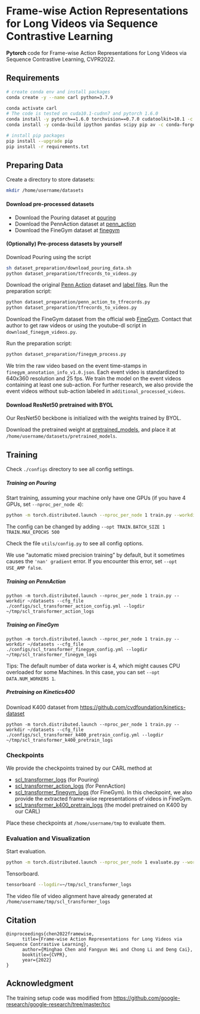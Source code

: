 # Frame-wise Action Representations for Long Videos via Sequence Contrastive Learning

**Pytorch** code for Frame-wise Action Representations for Long Videos via Sequence Contrastive Learning, CVPR2022.



## Requirements

```bash
# create conda env and install packages
conda create -y --name carl python=3.7.9

conda activate carl
# The code is tested on cuda10.1-cudnn7 and pytorch 1.6.0
conda install -y pytorch==1.6.0 torchvision==0.7.0 cudatoolkit=10.1 -c pytorch
conda install -y conda-build ipython pandas scipy pip av -c conda-forge

# install pip packages
pip install --upgrade pip
pip install -r requirements.txt
```



## Preparing Data

Create a directory to store datasets: 

```bash
mkdir /home/username/datasets
```

#### Download pre-processed datasets

- Download the Pouring dataset at [pouring](https://drive.google.com/drive/folders/1UIhHFVcUXL9CnKleB559_hnaphT524fF?usp=sharing) 
- Download the PennAction dataset at [penn_action](https://drive.google.com/drive/folders/1YO1BP8MCxtnWT8U2oMcdZOzN3KG7HwX8?usp=sharing) 
- Download the FineGym dataset at [finegym](https://drive.google.com/drive/folders/1XOIy_6qtTo5MEecaWsi8X59p9BqLzmag?usp=sharing) 

#### (Optionally) Pre-process datasets by yourself

Download Pouring using the script

```bash
sh dataset_preparation/download_pouring_data.sh
python dataset_preparation/tfrecords_to_videos.py
```

Download the original [ Penn Action](http://dreamdragon.github.io/PennAction/) dataset and [label files](https://drive.google.com/drive/folders/1rEnTfMopORljtEv6EGcNUKNEGTGj7_RZ). Run the preparation script:

```bash
python dataset_preparation/penn_action_to_tfrecords.py
python dataset_preparation/tfrecords_to_videos.py
```

Download the FineGym dataset from the official web [FineGym](https://sdolivia.github.io/FineGym/). Contact that author to get raw videos or using the youtube-dl script in `download_finegym_videos.py`.

Run the preparation script:

```bash
python dataset_preparation/finegym_process.py
```

We trim the raw video based on the event time-stamps in `finegym_annotation_info_v1.0.json`. Each event video is standardized to 640x360 resolution and 25 fps. We train the model on the event videos containing at least one sub-action. For further research, we also provide the event videos without sub-action labeled in `additional_processed_videos`.

#### Download ResNet50 pretrained with BYOL

Our ResNet50 beckbone is initialized with the weights trained by BYOL.

Download the pretrained weight at [pretrained_models](https://drive.google.com/drive/folders/19gA1q52VVFhhVIOyg3KO76Z9alSWU8MD?usp=sharing), and place it at `/home/username/datasets/pretrained_models`.



## Training

Check `./configs` directory to see all config settings.

##### Training on Pouring

Start training, assuming your machine only have one GPUs (if you have 4 GPUs, set `--nproc_per_node 4`):

```bash
python -m torch.distributed.launch --nproc_per_node 1 train.py --workdir ~/datasets --cfg_file ./configs/scl_transformer_config.yml --logdir ~/tmp/scl_transformer_logs
```

The config can be changed by adding `--opt TRAIN.BATCH_SIZE 1 TRAIN.MAX_EPOCHS 500`

Check the file `utils/config.py` to see all config options.

We use “automatic mixed precision training” by default, but it sometimes causes the `'nan' gradient` error. If you encounter this error, set `--opt USE_AMP false`.

##### Training on PennAction

```
python -m torch.distributed.launch --nproc_per_node 1 train.py --workdir ~/datasets --cfg_file ./configs/scl_transformer_action_config.yml --logdir ~/tmp/scl_transformer_action_logs
```



##### Training on FineGym

```
python -m torch.distributed.launch --nproc_per_node 1 train.py --workdir ~/datasets --cfg_file ./configs/scl_transformer_finegym_config.yml --logdir ~/tmp/scl_transformer_finegym_logs
```

Tips: The default number of data worker is 4, which might causes CPU overloaded for some Machines. In this case, you can set `--opt DATA.NUM_WORKERS 1`.

##### Pretraining on Kinetics400

Download K400 dataset from https://github.com/cvdfoundation/kinetics-dataset

```
python -m torch.distributed.launch --nproc_per_node 1 train.py --workdir ~/datasets --cfg_file ./configs/scl_transformer_k400_pretrain_config.yml --logdir ~/tmp/scl_transformer_k400_pretrain_logs
```



### Checkpoints

We provide the checkpoints trained by our CARL method at 

- [scl_transformer_logs](https://drive.google.com/drive/folders/1N7Ez_SBgxP3rudYG9NGm5ulENWCE2E3G?usp=sharing) (for Pouring)
- [scl_transformer_action_logs](https://drive.google.com/drive/folders/1pa5drGRxGYQHsWYaqjE2fTfilNx67YR-?usp=sharing) (for PennAction)
- [scl_transformer_finegym_logs](https://drive.google.com/drive/folders/102XwQcpc7T6QgeGp8NoiYq40uwMVFG6C?usp=sharing) (for FineGym). In this checkpoint, we also provide the extracted frame-wise representations of videos in FineGym.
-  [scl_transformer_k400_pretrain_logs](https://drive.google.com/drive/folders/1dnICzBOUjGjC4S8_ZnXkibh33jXlLVoW?usp=sharing) (the model pretrained on K400 by our CARL)

Place these checkpoints at `/home/username/tmp` to evaluate them.

### Evaluation and Visualization

Start evaluation.

```bash
python -m torch.distributed.launch --nproc_per_node 1 evaluate.py --workdir ~/datasets --cfg_file ./configs/scl_transformer_config.yml --logdir ~/tmp/scl_transformer_logs
```

Tensorboard.

```bash
tensorboard --logdir=~/tmp/scl_transformer_logs
```

The video file of video alignment have already generated at `/home/username/tmp/scl_transformer_logs`



## Citation

```
@inproceedings{chen2022framewise,
      title={Frame-wise Action Representations for Long Videos via Sequence Contrastive Learning}, 
      author={Minghao Chen and Fangyun Wei and Chong Li and Deng Cai},
      booktitle={CVPR},
      year={2022}
}
```



## Acknowledgment

The training setup code was modified from https://github.com/google-research/google-research/tree/master/tcc
